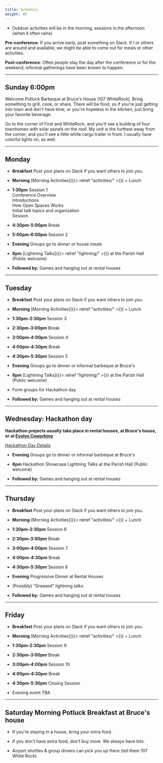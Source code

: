 ```yaml
---
title: Schedule
weight: 40
---
```


- Outdoor activities will be in the morning, sessions in the afternoon (when it often rains)

**Pre-conference**: If you arrive early, post something on Slack. If I or others
are around and available, we might be able to come out for meals or other
activities.

**Post-conference**: Often people stay the day after the conference or for the
weekend; informal gatherings have been known to happen.

***********************************

Sunday 6:00pm
-------------

Welcome Potluck Barbeque at Bruce's House (107 WhiteRock). Bring something to
grill, cook, or share. There will be food, so if you're just getting into town
and don't have time, or you're hopeless in the kitchen, just bring your
favorite beverage.

Go to the corner of First and WhiteRock, and you'll see a building of four
townhomes with solar panels on the roof. My unit is the furthest away from
the corner, and you'll see a little white cargo trailer in front. I usually
have colorful lights on, as well.

***********************************

Monday
------

- **Breakfast** Post your plans on Slack if you want others to join you.

- **Morning** [Morning Activities]({{< relref "activities/" >}}) + Lunch

- **1:30pm** Session 1\
Conference Overview\
Introductions\
How Open Spaces Works\
Initial talk topics and organization\
Session

- **4:30pm-5:00pm** Break

- **5:00pm-6:00pm** Session 2

- **Evening** Groups go to dinner or house meals

- **8pm** [Lightning Talks]({{< relref "lightning/" >}}) at the Parish Hall (Public welcome)

- **Followed by:** Games and hanging out at rental houses

***********************************

Tuesday
-------

- **Breakfast** Post your plans on Slack if you want others to join you.

- **Morning** [Morning Activities]({{< relref "activities/" >}}) + Lunch

- **1:30pm-2:30pm** Session 3

- **2:30pm-3:00pm** Break

- **3:00pm-4:00pm** Session 4

- **4:00pm-4:30pm** Break

- **4:30pm-5:30pm** Session 5

- **Evening** Groups go to dinner or informal barbeque at Bruce's

- **8pm** [Lightning Talks]({{< relref "lightning/" >}}) at the Parish Hall (Public welcome)

- Form groups for Hackathon day

- **Followed by:** Games and hanging out at rental houses

***********************************

Wednesday: Hackathon day
------------------------

**Hackathon projects usually take place in rental houses, at Bruce's house, or
at [Evolve Coworking](https://www.evolvework.co/)**

[Hackathon Day Details](https://www.summertechforum.com/hackathon/)

- **Evening** Groups go to dinner or informal barbeque at Bruce's

- **8pm** Hackathon Showcase Lightning Talks at the Parish Hall (Public welcome)

- **Followed by:** Games and hanging out at rental houses

***********************************

Thursday
--------

- **Breakfast** Post your plans on Slack if you want others to join you.

- **Morning** [Morning Activities]({{< relref "activities/" >}}) + Lunch

- **1:30pm-2:30pm** Session 6

- **2:30pm-3:00pm** Break

- **3:00pm-4:00pm** Session 7

- **4:00pm-4:30pm** Break

- **4:30pm-5:30pm** Session 8

- **Evening** Progressive Dinner at Rental Houses

- (Possibly) "Greased" lightning talks

- **Followed by:** Games and hanging out at rental houses

***********************************

Friday
------

- **Breakfast** Post your plans on Slack if you want others to join you.

- **Morning** [Morning Activities]({{< relref "activities/" >}}) + Lunch

- **1:30pm-2:30pm** Session 9

- **2:30pm-3:00pm** Break

- **3:00pm-4:00pm** Session 10

- **4:00pm-4:30pm** Break

- **4:30pm-5:30pm** Closing Session

- Evening event TBA

***********************************

Saturday Morning Potluck Breakfast at Bruce's house
---------------------------------------------------

- If you're staying in a house, bring your extra food.

- If you don't have extra food, don't buy more. We always have lots.

- Airport shuttles & group drivers can pick you up there (tell them 107 White Rock).
